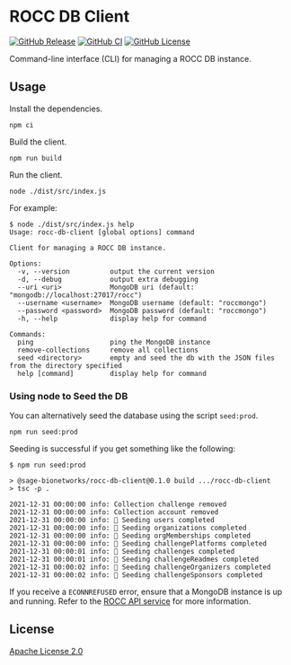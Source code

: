 # ROCC DB Client

[![GitHub Release](https://img.shields.io/github/release/Sage-Bionetworks/rocc-db-client.svg?include_prereleases&color=94398d&labelColor=555555&logoColor=ffffff&style=for-the-badge&logo=github)](https://github.com/Sage-Bionetworks/rocc-db-client/releases)
[![GitHub CI](https://img.shields.io/github/workflow/status/Sage-Bionetworks/rocc-db-client/CI.svg?color=94398d&labelColor=555555&logoColor=ffffff&style=for-the-badge&logo=github)](https://github.com/Sage-Bionetworks/rocc-db-client)
[![GitHub License](https://img.shields.io/github/license/Sage-Bionetworks/rocc-db-client.svg?color=94398d&labelColor=555555&logoColor=ffffff&style=for-the-badge&logo=github)](https://github.com/Sage-Bionetworks/rocc-db-client)

Command-line interface (CLI) for managing a ROCC DB instance.

## Usage

Install the dependencies.

    npm ci

Build the client.

    npm run build


Run the client.

    node ./dist/src/index.js

For example:

```console
$ node ./dist/src/index.js help
Usage: rocc-db-client [global options] command

Client for managing a ROCC DB instance.

Options:
  -v, --version          output the current version
  -d, --debug            output extra debugging
  --uri <uri>            MongoDB uri (default: "mongodb://localhost:27017/rocc")
  --username <username>  MongoDB username (default: "roccmongo")
  --password <password>  MongoDB password (default: "roccmongo")
  -h, --help             display help for command

Commands:
  ping                   ping the MongoDB instance
  remove-collections     remove all collections
  seed <directory>       empty and seed the db with the JSON files from the directory specified
  help [command]         display help for command
```

### Using node to Seed the DB

You can alternatively seed the database using the script `seed:prod`.

    npm run seed:prod

Seeding is successful if you get something like the following:

```console
$ npm run seed:prod

> @sage-bionetworks/rocc-db-client@0.1.0 build .../rocc-db-client
> tsc -p .

2021-12-31 00:00:00 info: Collection challenge removed
2021-12-31 00:00:00 info: Collection account removed
2021-12-31 00:00:00 info: 🌱 Seeding users completed
2021-12-31 00:00:00 info: 🌱 Seeding organizations completed
2021-12-31 00:00:00 info: 🌱 Seeding orgMemberships completed
2021-12-31 00:00:00 info: 🌱 Seeding challengePlatforms completed
2021-12-31 00:00:01 info: 🌱 Seeding challenges completed
2021-12-31 00:00:01 info: 🌱 Seeding challengeReadmes completed
2021-12-31 00:00:02 info: 🌱 Seeding challengeOrganizers completed
2021-12-31 00:00:02 info: 🌱 Seeding challengeSponsors completed
```

If you receive a `ECONNREFUSED` error, ensure that a MongoDB instance is up and
running. Refer to the [ROCC API service] for more information.

## License

[Apache License 2.0]

<!-- Links -->

[Using node to Seed the DB]: #using-node-to-seed-the-db
[Apache License 2.0]: https://github.com/Sage-Bionetworks/rocc-db-client/blob/develop/LICENSE
[ROCC API service]: https://github.com/Sage-Bionetworks/rocc-service#running-with-docker
